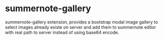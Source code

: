 # summernote-gallery
summernote-gallery extension, provides a bootstrap modal image gallery to select images already existe on server and add them to summernote editor with real path to server instead of using base64 encode.

